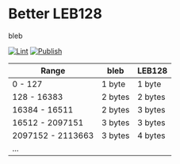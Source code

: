 # Better LEB128
bleb

[![Lint](https://github.com/samualtnorman/bleb/actions/workflows/lint.yml/badge.svg)](https://github.com/samualtnorman/bleb/actions/workflows/lint.yml) [![Publish](https://github.com/samualtnorman/bleb/actions/workflows/publish.yml/badge.svg)](https://github.com/samualtnorman/bleb/actions/workflows/publish.yml)

| Range             | bleb    | LEB128  |
|-------------------|---------|---------|
| 0 - 127           | 1 byte  | 1 byte  |
| 128 - 16383       | 2 bytes | 2 bytes |
| 16384 - 16511     | 2 bytes | 3 bytes |
| 16512 - 2097151   | 3 bytes | 3 bytes |
| 2097152 - 2113663 | 3 bytes | 4 bytes |
| ... |
